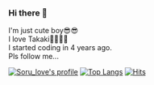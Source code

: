 ### Hi there 👋

I'm just cute boy😎😎
<br>
I love Takaki💖💖💞💞
<br>
I started coding in 4 years ago.
<br>
Pls follow me... 


[![Soru_love's profile](https://github-readme-stats.vercel.app/api?username=sorulove&show_icons=true&hide_border=true)](https://github.com/sorulove)
[![Top Langs](https://github-readme-stats.vercel.app/api/top-langs/?username=sorulove)](https://github.com/anuraghazra/github-readme-stats)
[![Hits](https://hits.seeyoufarm.com/api/count/incr/badge.svg?url=https%3A%2F%2Fgithub.com%2Fgjbae1212%2Fhit-counter)](https://hits.seeyoufarm.com)                    
